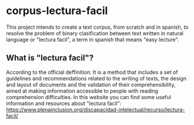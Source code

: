 # corpus-lectura-facil
This project intends to create a text corpus, from scratch and in spanish, to resolve the problem of binary clasification between text written in natural language or "lectura facil", a term in spanish that means "easy lecture".

## What is "lectura facil"?
According to the official deffinition: It is a method that includes a set of guidelines and recommendations related to the writing of texts, the design and layout of documents and the validation of their comprehensibility, aimed at making information accessible to people with reading comprehension difficulties.
In this website you can find some useful information and resources about "lectura facil": https://www.plenainclusion.org/discapacidad-intelectual/recurso/lectura-facil/
